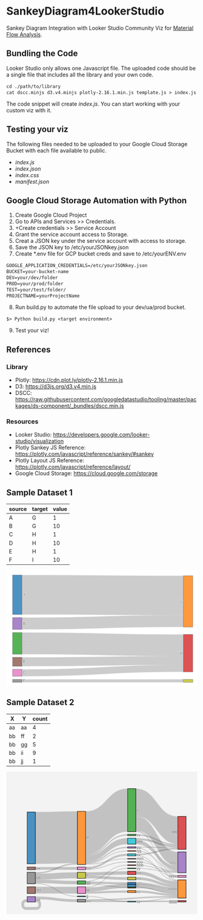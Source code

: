 # SankeyDiagram4LookerStudio
Sankey Diagram Integration with Looker Studio Community Viz for [Material Flow Analysis](https://en.wikipedia.org/wiki/Material_flow_analysis).


## Bundling the Code

Looker Studio only allows one Javascript file. The uploaded code should be a single file that includes all the library and your own code.  

~~~
cd ./path/to/library
cat dscc.minjs d3.v4.minjs plotly-2.16.1.min.js template.js > index.js
~~~
The code snippet will create <i>index.js</i>. You can start working with your custom viz with it.

## Testing your viz
The following files needed to be uploaded to your Google Cloud Storage Bucket with each file available to public.
- <i>index.js</i>
- <i>index.json</i>
- <i>index.css</i>
- <i>manifest.json</i>

## Google Cloud Storage Automation with Python

1. Create Google Cloud Project
2. Go to APIs and Services >> Credentials.  
3. +Create credentials >> Service Account
4. Grant the service account access to Storage.
5. Creat a JSON key under the service account with access to storage.
6. Save the JSON key to /etc/yourJSONkey.json
7. Create *.env file for GCP bucket creds and save to /etc/yourENV.env
~~~
GOOGLE_APPLICATION_CREDENTIALS=/etc/yourJSONkey.json
BUCKET=your-bucket-name
DEV=your/dev/folder
PROD=your/prod/folder
TEST=your/test/folder/
PROJECTNAME=yourProjectName
~~~
8. Run build.py to automate the file upload to your dev/ua/prod bucket.  
~~~
$> Python build.py <target environment>
~~~
9. Test your viz!




## References

### Library
- Plotly: https://cdn.plot.ly/plotly-2.16.1.min.js <br>
- D3:<tr> https://d3js.org/d3.v4.min.js <br>
- DSCC: https://raw.githubusercontent.com/googledatastudio/tooling/master/packages/ds-component/_bundles/dscc.min.js <br>

### Resources
- Looker Studio: https://developers.google.com/looker-studio/visualization <br>
- Plotly Sankey JS Reference: https://plotly.com/javascript/reference/sankey/#sankey <br>
- Plotly Layout JS Reference: https://plotly.com/javascript/reference/layout/ <br>
- Google Cloud Storage: https://cloud.google.com/storage <br>


## Sample Dataset 1

| source | target | value |
| ------ | ------ | ----- |
| A | G | 1 |
| B | G | 10 |
| C | H | 1 |
| D | H | 10 |
| E | H | 1 |
| F | I | 10|

![dataset 1](image\sample1.png)

## Sample Dataset 2
|X|Y|count|
|--|--|----|
|aa|aa|4|
|bb|ff|2|
|bb|gg|5|
|bb|ii|9|
|bb|jj|1|

![dataset 2](image\sample2.png)



